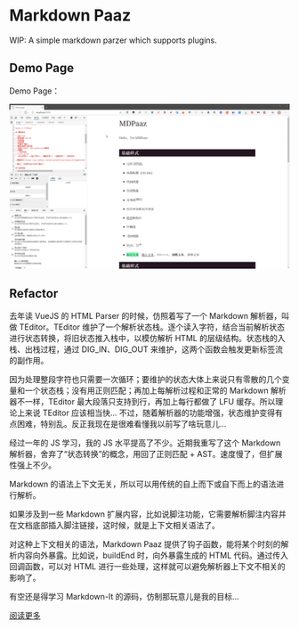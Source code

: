 # Markdown Paaz

WIP: A simple markdown parzer which supports plugins.

## Demo Page

Demo Page：

![Mardown Paaz Demo Page](./assets/demo.gif)

## Refactor

去年读 VueJS 的 HTML Parser 的时候，仿照着写了一个 Markdown 解析器，叫做 TEditor。TEditor 维护了一个解析状态栈。逐个读入字符，结合当前解析状态进行状态转换，将旧状态推入栈中，以模仿解析 HTML 的层级结构。状态栈的入栈、出栈过程，通过 DIG_IN、DIG_OUT 来维护，这两个函数会触发更新标签流的副作用。

因为处理整段字符也只需要一次循环；要维护的状态大体上来说只有零散的几个变量和一个状态栈；没有用正则匹配；再加上每解析过程和正常的 Markdown 解析器不一样，TEditor 最大段落只支持到行，再加上每行都做了 LFU 缓存。所以理论上来说 TEditor 应该相当快... 不过，随着解析器的功能增强，状态维护变得有点困难，特别乱。反正我现在是很难看懂我以前写了啥玩意儿...

经过一年的 JS 学习，我的 JS 水平提高了不少。近期我重写了这个 Markdown 解析器，舍弃了“状态转换”的概念，用回了正则匹配 + AST。速度慢了，但扩展性强上不少。

Markdown 的语法上下文无关，所以可以用传统的自上而下或自下而上的语法进行解析。

如果涉及到一些 Markdown 扩展内容，比如说脚注功能，它需要解析脚注内容并在文档底部插入脚注链接，这时候，就是上下文相关语法了。

对这种上下文相关的语法，Markdown Paaz 提供了钩子函数，能将某个时刻的解析内容向外暴露。比如说，buildEnd 时，向外暴露生成的 HTML 代码。通过传入回调函数，可以对 HTML 进行一些处理，这样就可以避免解析器上下文不相关的影响了。

有空还是得学习 Markdown-It 的源码，仿制那玩意儿是我的目标...

[阅读更多](https://mgear-blogs.obs-website.cn-east-3.myhuaweicloud.com/articles/fold/2019-6/a-markdown-parser.html)